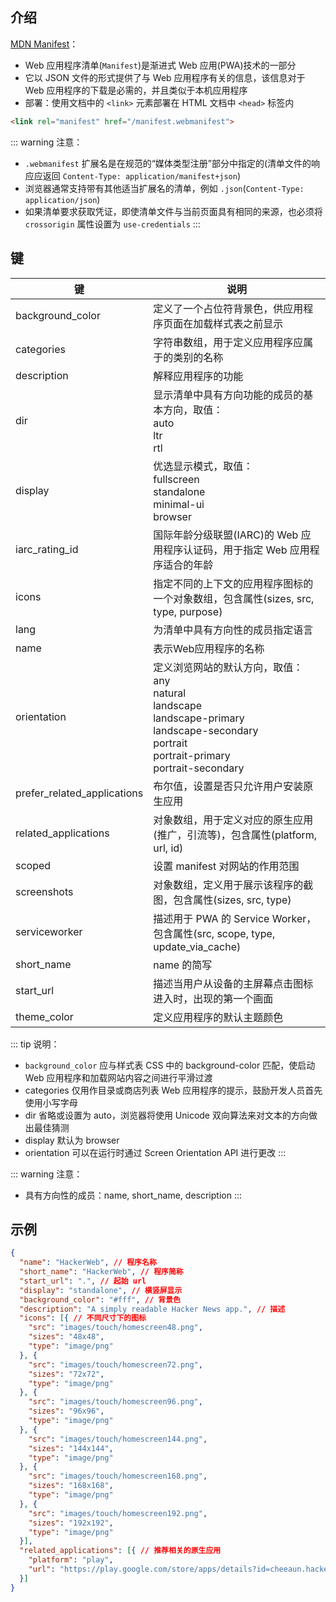 ## 介绍

[MDN Manifest](https://developer.mozilla.org/en-US/docs/Web/Manifest)：

+ Web 应用程序清单(`Manifest`)是渐进式 Web 应用(PWA)技术的一部分
+ 它以 JSON 文件的形式提供了与 Web 应用程序有关的信息，该信息对于 Web 应用程序的下载是必需的，并且类似于本机应用程序
+ 部署：使用文档中的 `<link>` 元素部署在 HTML 文档中 `<head>` 标签内

```html
<link rel="manifest" href="/manifest.webmanifest">
```

::: warning 注意：
+ `.webmanifest` 扩展名是在规范的“媒体类型注册”部分中指定的(清单文件的响应应返回 `Content-Type: application/manifest+json`)
+ 浏览器通常支持带有其他适当扩展名的清单，例如 `.json`(`Content-Type: application/json`)
+ 如果清单要求获取凭证，即使清单文件与当前页面具有相同的来源，也必须将 `crossorigin` 属性设置为 `use-credentials`
:::


## 键

|键|说明|
|-|-|
|background_color|定义了一个占位符背景色，供应用程序页面在加载样式表之前显示|
|categories|字符串数组，用于定义应用程序应属于的类别的名称|
|description|解释应用程序的功能|
|dir|显示清单中具有方向功能的成员的基本方向，取值：<br>auto<br>ltr<br>rtl|
|display|优选显示模式，取值：<br>fullscreen<br>standalone<br>minimal-ui<br>browser|
|iarc_rating_id|国际年龄分级联盟(IARC)的 Web 应用程序认证码，用于指定 Web 应用程序适合的年龄|
|icons|指定不同的上下文的应用程序图标的一个对象数组，包含属性(sizes, src, type, purpose)|
|lang|为清单中具有方向性的成员指定语言|
|name|表示Web应用程序的名称|
|orientation|定义浏览网站的默认方向，取值：<br>any<br>natural<br>landscape<br>landscape-primary<br>landscape-secondary<br>portrait<br>portrait-primary<br>portrait-secondary|
|prefer_related_applications|布尔值，设置是否只允许用户安装原生应用|
|related_applications|对象数组，用于定义对应的原生应用(推广，引流等)，包含属性(platform, url, id)|
|scoped|设置 manifest 对网站的作用范围|
|screenshots|对象数组，定义用于展示该程序的截图，包含属性(sizes, src, type)|
|serviceworker|描述用于 PWA 的 Service Worker，包含属性(src, scope, type, update_via_cache)|
|short_name|name 的简写|
|start_url|描述当用户从设备的主屏幕点击图标进入时，出现的第一个画面|
|theme_color|定义应用程序的默认主题颜色|


::: tip 说明：
+ `background_color` 应与样式表 CSS 中的 background-color 匹配，使启动 Web 应用程序和加载网站内容之间进行平滑过渡
+ categories 仅用作目录或商店列表 Web 应用程序的提示，鼓励开发人员首先使用小写字母
+ dir 省略或设置为  auto，浏览器将使用  Unicode 双向算法来对文本的方向做出最佳猜测
+ display 默认为 browser
+ orientation 可以在运行时通过 Screen Orientation API 进行更改
:::

::: warning 注意：
+ 具有方向性的成员：name, short_name, description
:::


## 示例

```json
{
  "name": "HackerWeb", // 程序名称
  "short_name": "HackerWeb", // 程序简称
  "start_url": ".", // 起始 url
  "display": "standalone", // 横竖屏显示
  "background_color": "#fff", // 背景色
  "description": "A simply readable Hacker News app.", // 描述
  "icons": [{ // 不同尺寸下的图标
    "src": "images/touch/homescreen48.png",
    "sizes": "48x48",
    "type": "image/png"
  }, {
    "src": "images/touch/homescreen72.png",
    "sizes": "72x72",
    "type": "image/png"
  }, {
    "src": "images/touch/homescreen96.png",
    "sizes": "96x96",
    "type": "image/png"
  }, {
    "src": "images/touch/homescreen144.png",
    "sizes": "144x144",
    "type": "image/png"
  }, {
    "src": "images/touch/homescreen168.png",
    "sizes": "168x168",
    "type": "image/png"
  }, {
    "src": "images/touch/homescreen192.png",
    "sizes": "192x192",
    "type": "image/png"
  }],
  "related_applications": [{ // 推荐相关的原生应用
    "platform": "play",
    "url": "https://play.google.com/store/apps/details?id=cheeaun.hackerweb"
  }]
}
```